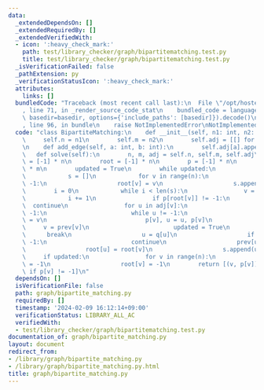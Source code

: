 ```yaml
---
data:
  _extendedDependsOn: []
  _extendedRequiredBy: []
  _extendedVerifiedWith:
  - icon: ':heavy_check_mark:'
    path: test/library_checker/graph/bipartitematching.test.py
    title: test/library_checker/graph/bipartitematching.test.py
  _isVerificationFailed: false
  _pathExtension: py
  _verificationStatusIcon: ':heavy_check_mark:'
  attributes:
    links: []
  bundledCode: "Traceback (most recent call last):\n  File \"/opt/hostedtoolcache/PyPy/3.10.13/x64/lib/pypy3.10/site-packages/onlinejudge_verify/documentation/build.py\"\
    , line 71, in _render_source_code_stat\n    bundled_code = language.bundle(stat.path,\
    \ basedir=basedir, options={'include_paths': [basedir]}).decode()\n  File \"/opt/hostedtoolcache/PyPy/3.10.13/x64/lib/pypy3.10/site-packages/onlinejudge_verify/languages/python.py\"\
    , line 96, in bundle\n    raise NotImplementedError\nNotImplementedError\n"
  code: "class BipartiteMatching:\n    def __init__(self, n1: int, n2: int):\n   \
    \     self.n = n1\n        self.m = n2\n        self.adj = [[] for _ in range(n1)]\n\
    \n    def add_edge(self, a: int, b: int):\n        self.adj[a].append(b)\n\n \
    \   def solve(self):\n        n, m, adj = self.n, self.m, self.adj\n        prev\
    \ = [-1] * n\n        root = [-1] * n\n        p = [-1] * n\n        q = [-1]\
    \ * m\n        updated = True\n        while updated:\n            updated = False\n\
    \            s = []\n            for v in range(n):\n                if p[v] ==\
    \ -1:\n                    root[v] = v\n                    s.append(v)\n    \
    \        i = 0\n            while i < len(s):\n                v = s[i]\n    \
    \            i += 1\n                if p[root[v]] != -1:\n                  \
    \  continue\n                for u in adj[v]:\n                    if q[u] ==\
    \ -1:\n                        while u != -1:\n                            q[u]\
    \ = v\n                            p[v], u = u, p[v]\n                       \
    \     v = prev[v]\n                        updated = True\n                  \
    \      break\n                    u = q[u]\n                    if prev[u] !=\
    \ -1:\n                        continue\n                    prev[u] = v\n   \
    \                 root[u] = root[v]\n                    s.append(u)\n       \
    \     if updated:\n                for v in range(n):\n                    prev[v]\
    \ = -1\n                    root[v] = -1\n        return [(v, p[v]) for v in range(n)\
    \ if p[v] != -1]\n"
  dependsOn: []
  isVerificationFile: false
  path: graph/bipartite_matching.py
  requiredBy: []
  timestamp: '2024-02-09 16:12:14+09:00'
  verificationStatus: LIBRARY_ALL_AC
  verifiedWith:
  - test/library_checker/graph/bipartitematching.test.py
documentation_of: graph/bipartite_matching.py
layout: document
redirect_from:
- /library/graph/bipartite_matching.py
- /library/graph/bipartite_matching.py.html
title: graph/bipartite_matching.py
---
```

